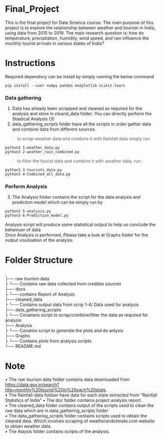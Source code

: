 # Final_Project
This is the final project for Data Science course. The main purpose of this project is to explore the relationship between weather and tourism in India, using data from 2015 to 2019. The main research question is: how do temperature, precipitation, humidity, wind speed, and rain influence the monthly tourist arrivals in various states of India? 

# Instructions
Required dependncy can be install by simply running the below command
```shell
pip install --user numpy pandas matplotlib scikit-learn
```
### Data gathering
1. Data has already been scrapped and cleaned as required for the analysis and store in cleand_data folder. You can directly perform the Stastical Analysis (3)
2. data_gathering_scripts folder have all the scripts in order gather data and combine data from different sources.
 > to scrap weather data and combine it with Rainfall data simply run
```shell
python3 1-weather_data.py
python3 2-weather_rain_combined.py
```
 > to filter the tourist data and combine it with weather data, run:
 ```shell
python3 3-tourists_data.py
python3 4-Combined_all_data.py
```
### Perform Analysis
3. The Analysis folder contains the script for the data analysis and prediction model which can be simply run by 
```shell
python3 5-analysis.py
python3 6-Prediction_model.py
```
Analysis script will produce some statistical output to help us conclude the behaviuor of data <br/>
Once Analysis is performed, Please take a look at Graphs folder for the output visulisation of the analysis. 

# Folder Structure
. <br />
├── raw tourism data  <br />
├   └── Contains raw data collected from credible sources <br />
├── docs <br />
├   └── contains Report of Analysis <br />
├── cleaned_data <br />
├   └── Contains output data from scrip 1-4/ Data used for analysis <br />
├── data_gathering_scripts <br />
├   └── Conatians script to scrap/combine/filter the data as required for analysis <br />
├── Analysis <br />
├   └── Conatins script to generate the plots and do anlysis <br />
├── Graphs <br/>
├   └── Contains plots from analysis scripts <br />
└── README.md <br />

# Note

•	The raw tourism data folder contains data downloaded from https://data.gov.in/search?title=monthly%20tourist%20in%20each%20state. <br />
• The Rainfall-data foldser have data for each state extracted from "Rainfall Statistics of India" 
•	The doc folder contains project analysis report. <br />
•	The cleaned_data folder contains output of the scripts used to clean the raw data which are in data_gathering_scripts folder <br />
•	The data_gathering_scripts folder contains scripts used to obtain the cleaned data. Which involves scraping of weatherandclimate.com website to obtain weather data.  <br />
•	The Alaysis folder contains scripts of the analysis. <br />


